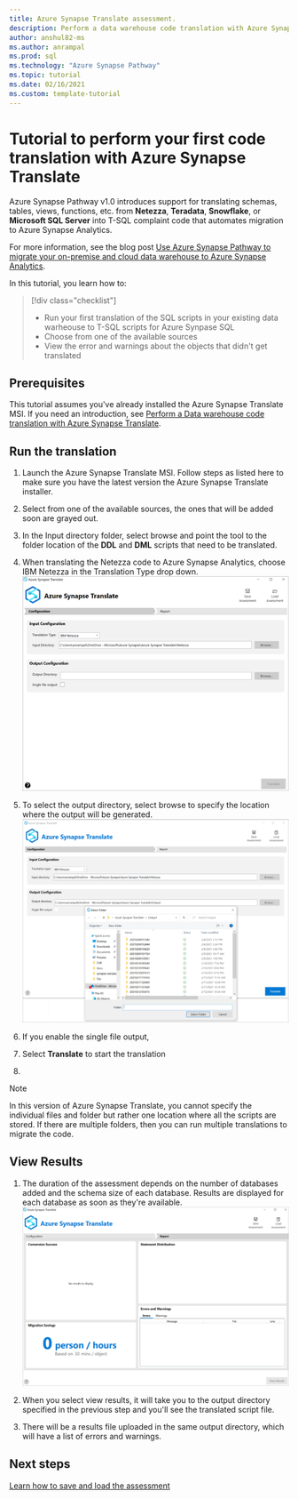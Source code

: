 ```yaml
---
title: Azure Synapse Translate assessment.
description: Perform a data warehouse code translation with Azure Synapse Translate 
author: anshul82-ms
ms.author: anrampal
ms.prod: sql
ms.technology: "Azure Synapse Pathway"
ms.topic: tutorial 
ms.date: 02/16/2021
ms.custom: template-tutorial 
---
```


# Tutorial to perform your first code translation with Azure Synapse Translate 

Azure Synapse Pathway v1.0 introduces support for translating schemas, tables, views, functions, etc. from **Netezza**, **Teradata**, **Snowflake**, or **Microsoft SQL Server** into T-SQL complaint code that automates migration to Azure Synapse Analytics.

For more information, see the blog post [Use Azure Synapse Pathway to migrate your on-premise and cloud data warehouse to Azure Synapse Analytics](https://techcommunity.microsoft.com/t5/azure-synapse-analytics/bg-p/AzureSynapseAnalyticsBlog).

In this tutorial, you learn how to:

> [!div class="checklist"]
> * Run your first translation of the SQL scripts in your existing data warheouse to T-SQL scripts for Azure Synpase SQL 
> * Choose from one of the available sources
> * View the error and warnings about the objects that didn't get translated

## Prerequisites

This tutorial assumes you've already installed the Azure Synapse Translate MSI. If you need an introduction, see [Perform a Data warehouse code translation with Azure Synapse Translate](http://www.asp.net/mvc/overview/getting-started/introduction/getting-started).

## Run the translation

1. Launch the Azure Synapse Translate MSI. Follow steps as listed here to make sure you have the latest version the Azure Synapse Translate installer.

1. Select from one of the available sources, the ones that will be added soon are grayed out.
1. In the Input directory folder, select browse and point the tool to the folder location of the **DDL** and **DML** scripts that need to be translated.
1. When translating the Netezza code to Azure Synapse Analytics, choose IBM Netezza in the Translation Type drop down.
  ![Azure Synapse assessment input.](./media/perform-assessment/assessment-input.png)

1. To select the output directory, select browse to specify the location where the output will be generated.
 ![Azure Synapse output directory.](./media/perform-assessment/output-directory.png)

1. If you enable the single file output,
1. Select **Translate** to start the translation
1. 
> [!NOTE]
In this version of Azure Synapse Translate, you cannot specify the individual files and folder but rather one location where all the scripts are stored. If there are multiple folders, then you can run multiple translations to migrate the code.

## View Results

1. The duration of the assessment depends on the number of databases added and the schema size of each database. Results are displayed for each database as soon as they're available.
 ![Azure Synapse assessment report.](./media/perform-assessment/assessment-report.png)

1. When you select view results, it will take you to the output directory specified in the previous step and you'll see the translated script file.  
1. There will be a results file uploaded in the same output directory, which will have a list of errors and warnings.

## Next steps

[Learn how to save and load the assessment](contribute-how-to-mvc-tutorial.md)
